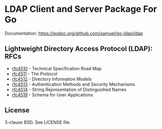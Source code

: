 LDAP Client and Server Package For Go
=====================================

Documentation: https://godoc.org/github.com/samuel/go-ldap/ldap

Lightweight Directory Access Protocol (LDAP): RFCs
--------------------------------------------------

- [rfc4510](https://tools.ietf.org/html/rfc4510) - Technical Specification Road Map
- [rfc4511](https://tools.ietf.org/html/rfc4511) - The Protocol
- [rfc4512](https://tools.ietf.org/html/rfc4512) - Directory Information Models
- [rfc4513](https://tools.ietf.org/html/rfc4513) - Authentication Methods and Security Mechanisms
- [rfc4514](https://tools.ietf.org/html/rfc4514) - String Representation of Distinguished Names
- [rfc4519](https://tools.ietf.org/html/rfc4519) - Schema for User Applications

License
-------

3-clause BSD. See LICENSE file.
